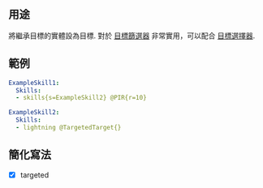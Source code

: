 ## 用途
將繼承目標的實體設為目標. 對於 [目標篩選器](/Skills/Metaskills#targets-filtering) 非常實用，可以配合 [目標選擇器](/Skills/Targeters#targeter-options).
## 範例
```yaml
ExampleSkill1:
  Skills:
  - skills{s=ExampleSkill2} @PIR{r=10}

ExampleSkill2:
  Skills:
  - lightning @TargetedTarget{}
```


## 簡化寫法
- [x] targeted